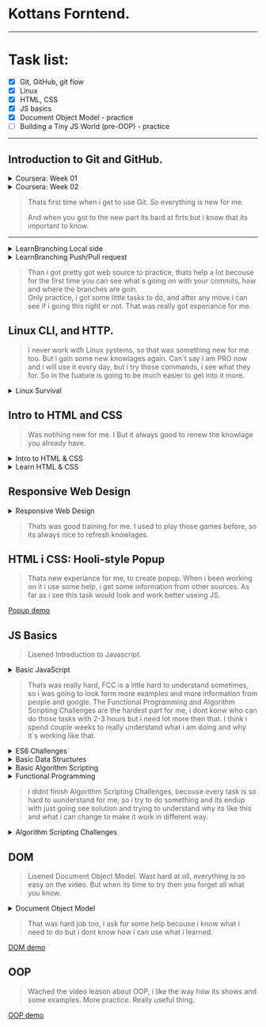 # Kottans Forntend.
---

# Task list:
   - [x] Git, GitHub, git flow
   - [x] Linux
   - [x] HTML, CSS
   - [x] JS basics
   - [x] Document Object Model - practice
   - [ ] Building a Tiny JS World (pre-OOP) - practice

   ---

## Introduction to Git and GitHub.


<details>
  <summary>Coursera: Week 01</summary>
  
   ![Git](/task_git_collaboration/Coursera/CourseraWeek01.png)

</details>

<details>
  <summary>Coursera: Week 02</summary>
  
   ![Git](/task_git_collaboration/Coursera/CourseraWeek02.png)

</details>

   > Thats first time when i get to use Git. So everything is new for me. 
   >
   > And when you got to the new part its hard at firts but i know that its important to know.

---

<details>
  <summary>LearnBranching Local side</summary>
  
   ![Git practice](/task_git_collaboration/LearnBranching/learngitbranching01.png)

</details>

<details>
  <summary>LearnBranching Push/Pull request</summary>
  
   ![Git practice](/task_git_collaboration/LearnBranching/learngitbranching02.png)

</details>

   > Than i got pretty got web source to practice, thats help a lot becouse for the first time you can see what`s going on with your commits, how and where the branches are goin.  
   > Only practice, i got some little tasks to do, and after any move i can see if i going this right or not. That was really got experiance for me.

   ## Linux CLI, and HTTP.

   > I never work with Linux systems, so that was something new for me too. 
   > But i gain some new knowlages again. Can`t say i am PRO now and i will use it every day, but i try those commands, i see what they for. So in the fuature is going to be much easier to get into it more.

<details>
   <summary>Linux Survival</summary>
  
   ![Linux](/task_linux_cli/Linux01.png)

   ![Linux](/task_linux_cli/Linux02.png)

   ![Linux](/task_linux_cli/Linux03.png)

   ![Linux](/task_linux_cli/Linux04.png)

</details>

   ## Intro to HTML and CSS

   > Was notihing new for me. I But it always good to renew the knowlage you already have.

<details>
   <summary>Intro to HTML & CSS</summary>
  
   ![HTML](/task_html_css_intro/CourseraWeek1HTML.png)

   ![CSS](/task_html_css_intro/CourseraWeek2CSS.png)

</details>

<details>
   <summary>Learn HTML & CSS</summary>
  
   ![Codecademy](/task_html_css_intro/LearnHTMLCSS.png)

</details>



   ## Responsive Web Design

<details>
   <summary>Responsive Web Design</summary>
  
   ![Flexbox](/task_responsive_web_design/Flexbox_Froggy.png)

   ![Grid](/task_responsive_web_design/Grid_Garden.png)

</details>

   > Thats was good training for me. I used to play those games before, so its always nice to refresh knowlages.

   ## HTML і CSS: Hooli-style Popup

   > Thats new experiance for me, to create popup. When i been working on it i use some help, i get some information from other sources.
   > As far as i see this task would look and work better useing JS.

[Popup demo](https://jagerua.github.io)

   ## JS Basics

   > Lisened Introduction to Javascript.

<details>
   <summary>Basic JavaScript</summary>
  
   ![JS](/task_js_basics/FreeCodeCampJS.png)

</details>

   > Thats was really hard, FCC is a little hard to understand sometimes, so i was going to look form more examples and more information from people and google. The Functional Programming and Algorithm Scripting Challenges are the hardest part for me, i dont konw who can do those tasks with 2-3 hours but i need lot more then that. I think i spend couple weeks to really understand what i am doing and why it`s working like that.

<details>
   <summary>ES6 Challenges</summary>
  
   ![JS](/task_js_basics/FreeCodeCampES6.png)

</details>

<details>
   <summary>Basic Data Structures</summary>
  
   ![JS](/task_js_basics/FreeCodeCampBasicDataStructures.png)

</details>

<details>
   <summary>Basic Algorithm Scripting</summary>
  
   ![JS](/task_js_basics/BasicAlgorithmScripting.png)

</details>

<details>
   <summary>Functional Programming</summary>
  
   ![JS](/task_js_basics/FunctionalProgramming.png)

</details>

   > I didnt finish Algorithm Scripting Challenges, becouse every task is so hard to uunderstand for me, so i try to do something and its endup with just going see solution and trying to understand why its like this and what i can change to make it work in different way.


<details>
   <summary>Algorithm Scripting Challenges</summary>
  
   ![JS](/task_js_basics/AlgorithmScriptingChallenges.png)

</details>

   ## DOM

   > Lisened Document Object Model. Wast hard at oll, everything is so easy on the video. But when its time to try then you forget all what you know.

<details>
   <summary>Document Object Model</summary>
  
   ![DOM](/task_js_dom/DOM.jpg)

</details>

   > That was hard job too, i ask for some help becouse i know what i need to do but i dont know how i can use what i learned.

[DOM demo](https://jagerua.github.io/dom_example.github.io/)

   ## OOP

   > Wached the video leason about OOP, i like the way how its shows and some examples. More practice. Really useful thing.

[OOP demo](https://jagerua.github.io/a-tiny-JS-world/)